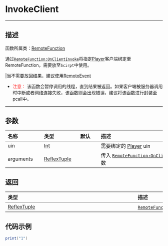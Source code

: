 # InvokeClient
-----------------------------------------------------------------------------------------
## 描述

函数所属类：[RemoteFunction](/Api/Classes/Script/RemoteFunction.md)

通过[`RemoteFunction:OnClientInvoke`](/Api/Classes/Script/RemoteFunction_F/OnClientInvoke.md)将指定[Player](/Api/Classes/GamePlay/Player.md)客户端绑定至RemoteFunction，需要放至`Scirpt`中使用。

|当不需要放回结果，建议使用[RemotoEvent](/Api/Classes/Script/RemoteEvent.md)


- <font color="ff3333">注意：</font>
该函数会暂停调用的线程，直到结果被返回。如果客户端被服务器调用时中断或者网络连接失败，该函数则会出现错误，建议将该函数进行封装至pcall中。

-----------------------------------------------------------------------------------------
## 参数


|<div style="width:100px">名称</div>|<div style="width:100px">类型</div>|<div style="width:50px">默认</div>|<div style="width:350px">描述</div>|
|:--------------------|:--------------------|:--------------------|:--------------------|
|uin    | [Int](/Api/DataType/Int) ||需要绑定的 [Player](/Api/Classes/GamePlay/Player.md) uin|
|arguments    | [ReflexTuple](/Api/DataType/tuple.md) ||传入 [`RemoteFunction:OnClientInvoke`](/Api/Classes/Script/RemoteFunction_F/OnClientInvoke.md) 方法的参数|


## 返回

|<div style="width:400px">类型</div>|<div style="width:400px">描述</div>|
|:--------------------|:--------------------|
|[ReflexTuple](/Api/DataType/tuple.md)   |[`RemoteFunction:OnClientInvoke`](/Api/Classes/Script/RemoteFunction_F/OnClientInvoke.md)函数的返回值|

## 代码示例

```lua
print("1")

```
